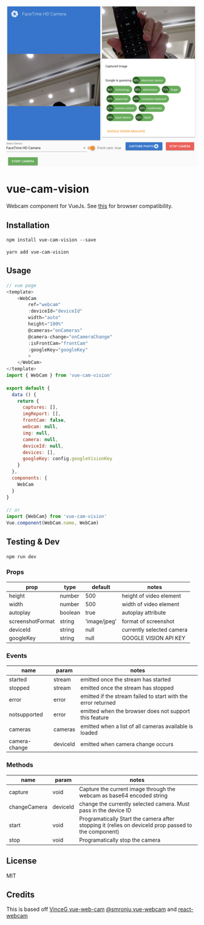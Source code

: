 <p align="center">
    <img src="assets/demo.png">
</p>

# vue-cam-vision

<!-- [![npm](https://img.shields.io/npm/v/vue-web-cam.svg)](https://www.npmjs.com/package/vue-web-cam)
[![npm](https://img.shields.io/npm/dm/vue-web-cam.svg)](https://www.npmjs.com/package/vue-web-cam)
![Contributions welcome](https://img.shields.io/badge/contributions-welcome-orange.svg)
[![License](https://img.shields.io/badge/license-MIT-blue.svg)](https://opensource.org/licenses/MIT) -->

Webcam component for VueJs. See [this](http://caniuse.com/#feat=stream)
for browser compatibility.


## Installation

```
npm install vue-cam-vision --save

yarn add vue-cam-vision
```

## Usage

```javascript
// vue page
<template>
    <WebCam
        ref="webcam"
        :deviceId="deviceId"
        width="auto"
        height="100%"
        @cameras="onCameras"
        @camera-change="onCameraChange"
        :isFrontCam="frontCam"
        :googleKey="googleKey"
        >
    </WebCam>
</template>
import { WebCam } from 'vue-cam-vision'

export default {
  data () {
    return {
      captures: [],
      imgReport: [],
      frontCam: false,
      webcam: null,
      img: null,
      camera: null,
      deviceId: null,
      devices: [],
      googleKey: config.googleVisionKey
    }
  },
  components: {
    WebCam
  }
}

// or
import {WebCam} from 'vue-cam-vision'
Vue.component(WebCam.name, WebCam)
```

## Testing & Dev

```
npm run dev
```

### Props

| prop             | type    | default      | notes                     |
| ---------------- | ------- | ------------ | ------------------------- |
| height           | number  | 500          | height of video element   |
| width            | number  | 500          | width of video element    |
| autoplay         | boolean | true         | autoplay attribute        |
| screenshotFormat | string  | 'image/jpeg' | format of screenshot      |
| deviceId         | string  | null         | currently selected camera |
| googleKey        | string  | null         | GOOGLE VISION API KEY     |

### Events

| name           | param    | notes                                                         |
| -------------- | -------- | ------------------------------------------------------------- |
| started        | stream   | emitted once the stream has started                           |
| stopped        | stream   | emitted once the stream has stopped                           |
| error          | error    | emitted if the stream failed to start with the error returned |
| notsupported   | error    | emitted when the browser does not support this feature        |
| cameras        | cameras  | emitted when a list of all cameras available is loaded        |
| camera-change  | deviceId | emitted when camera change occurs                             |

### Methods

| name           | param    | notes                                                                   |
| -------------- | -------- | ----------------------------------------------------------------------- |
| capture        | void     | Capture the current image through the webcam as base64 encoded string   |
| changeCamera   | deviceId | change the currently selected camera. Must pass in the device ID        |
| start          | void     | Programatically Start the camera after stopping it (relies on deviceId prop passed to the component)                     |
| stop           | void     | Programatically stop the camera      |

## License

MIT

## Credits

This is based off [VinceG vue-web-cam](https://github.com/VinceG/vue-web-cam)
[@smronju vue-webcam](https://github.com/smronju/vue-webcam) and [react-webcam](https://github.com/mozmorris/react-webcam)

